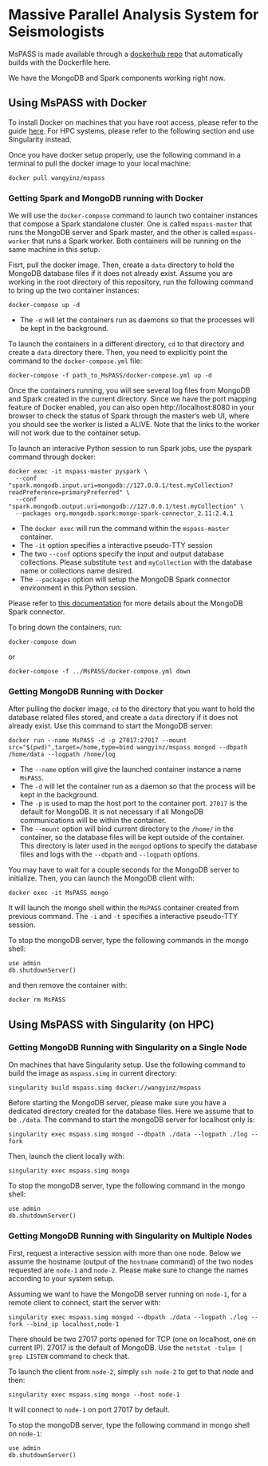 # Massive Parallel Analysis System for Seismologists 

MsPASS is made available through a [dockerhub repo](https://hub.docker.com/r/wangyinz/mspass) that automatically builds with the Dockerfile here. 

We have the MongoDB and Spark components working right now.

## Using MsPASS with Docker

To install Docker on machines that you have root access, please refer to the guide [here](https://docs.docker.com/v17.12/docker-for-mac/install/). For HPC systems, please refer to the following section and use Singularity instead.

Once you have docker setup properly, use the following command in a terminal to pull the docker image to your local machine:

    docker pull wangyinz/mspass

### Getting Spark and MongoDB running with Docker

We will use the `docker-compose` command to launch two container instances that compose a Spark standalone cluster. One is called `mspass-master` that runs the MongoDB server and Spark master, and the other is called `mspass-worker` that runs a Spark worker. Both containers will be running on the same machine in this setup.

Fisrt, pull the docker image. Then, create a `data` directory to hold the MongoDB database files if it does not already exist. Assume you are working in the root directory of this repository, run the following command to bring up the two container instances:

    docker-compose up -d

* The `-d` will let the containers run as daemons so that the processes will be kept in the background.

To launch the containers in a different directory, `cd` to that directory and create a `data` directory there. Then, you need to explicitly point the command to the `docker-compose.yml` file:

    docker-compose -f path_to_MsPASS/docker-compose.yml up -d

Once the containers running, you will see several log files from MongoDB and Spark created in the current directory. Since we have the port mapping feature of Docker enabled, you can also open http://localhost:8080 in your browser to check the status of Spark through the master’s web UI, where you should see the worker is listed a ALIVE. Note that the links to the worker will not work due to the container setup.

To launch an interacive Python session to run Spark jobs, use the pyspark command through docker:

    docker exec -it mspass-master pyspark \
      --conf "spark.mongodb.input.uri=mongodb://127.0.0.1/test.myCollection?readPreference=primaryPreferred" \
      --conf "spark.mongodb.output.uri=mongodb://127.0.0.1/test.myCollection" \
      --packages org.mongodb.spark:mongo-spark-connector_2.11:2.4.1

* The `docker exec` will run the command within the `mspass-master` container. 
* The `-it` option specifies a interactive pseudo-TTY session
* The two `--conf` options specify the input and output database collections. Please substitute `test` and `myCollection` with the database name or collections name desired. 
* The `--packages` option will setup the MongoDB Spark connector environment in this Python session.

Please refer to [this documentation](https://docs.mongodb.com/spark-connector/master/python-api/) for more details about the MongoDB Spark connector.

To bring down the containers, run:

    docker-compose down
    
or

    docker-compose -f ../MsPASS/docker-compose.yml down

### Getting MongoDB Running with Docker

After pulling the docker image, `cd` to the directory that you want to hold the database related files stored, and create a `data` directory if it does not already exist. Use this command to start the MongoDB server: 

    docker run --name MsPASS -d -p 27017:27017 --mount src="$(pwd)",target=/home,type=bind wangyinz/mspass mongod --dbpath /home/data --logpath /home/log

* The `--name` option will give the launched container instance a name `MsPASS`. 
* The `-d` will let the container run as a daemon so that the process will be kept in the background. 
* The `-p` is used to map the host port to the container port. `27017` is the default for MongoDB. It is not necessary if all MongoDB communications will be within the container.
* The `--mount` option will bind current directory to the `/home/` in the container, so the database files will be kept outside of the container. This directory is later used in the `mongod` options to specify the database files and logs with the `--dbpath` and `--logpath` options.

You may have to wait for a couple seconds for the MongoDB server to initialize. Then, you can launch the MongoDB client with:

    docker exec -it MsPASS mongo
    
It will launch the mongo shell within the `MsPASS` container created from previous command. The `-i` and `-t` specifies a interactive pseudo-TTY session. 

To stop the mongoDB server, type the following commands in the mongo shell:

    use admin
    db.shutdownServer()
    
and then remove the container with:

    docker rm MsPASS

## Using MsPASS with Singularity (on HPC)

### Getting MongoDB Running with Singularity on a Single Node

On machines that have Singularity setup. Use the following command to build the image as `mspass.simg` in current directory:

    singularity build mspass.simg docker://wangyinz/mspass

Before starting the MongoDB server, please make sure you have a dedicated directory created for the database files. Here we assume that to be `./data`. The command to start the mongoDB server for localhost only is:

    singularity exec mspass.simg mongod --dbpath ./data --logpath ./log --fork

Then, launch the client locally with:

    singularity exec mspass.simg mongo

To stop the mongoDB server, type the following command in the mongo shell:

    use admin
    db.shutdownServer()

### Getting MongoDB Running with Singularity on Multiple Nodes

First, request a interactive session with more than one node. Below we assume the hostname (output of the `hostname` command) of the two nodes requested are `node-1` and `node-2`. Please make sure to change the names according to your system setup.

Assuming we want to have the MongoDB server running on `node-1`, for a remote client to connect, start the server with:

    singularity exec mspass.simg mongod --dbpath ./data --logpath ./log --fork --bind_ip localhost,node-1

There should be two 27017 ports opened for TCP (one on localhost, one on current IP). 27017 is the default of MongoDB. Use the `netstat -tulpn | grep LISTEN` command to check that.

To launch the client from `node-2`, simply `ssh node-2` to get to that node and then:

    singularity exec mspass.simg mongo --host node-1

It will connect to `node-1` on port 27017 by default.

To stop the mongoDB server, type the following command in mongo shell on `node-1`:

    use admin
    db.shutdownServer()

